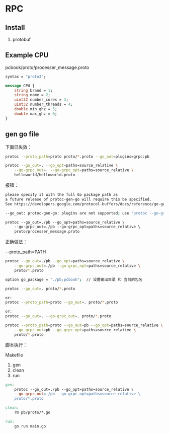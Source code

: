 # RPC



## Install

1.  protobuf



## 

## Example CPU

pcbook/proto/processer_message.proto

```protobuf
syntax = "proto3";

message CPU {
    string brand = 1;
    string name = 2;
    uint32 number_cores = 3;
    uint32 number_threads = 4;
    double min_ghz = 5;
    double max_ghz = 6;
}
```



## gen go file



下面已失效：

```bash
protoc --proto_path=proto proto/*.proto --go_out=plugins=grpc:pb

protoc --go_out=. --go_opt=paths=source_relative \
    --go-grpc_out=. --go-grpc_opt=paths=source_relative \
    helloworld/helloworld.proto
```



报错：

```bash
please specify it with the full Go package path as
a future release of protoc-gen-go will require this be specified.
See https://developers.google.com/protocol-buffers/docs/reference/go-generated#package for more information.

--go_out: protoc-gen-go: plugins are not supported; use 'protoc --go-grpc_out=...' to generate gRPC
```



```protobuf
protoc --go_out=./pb --go_opt=paths=source_relative \
	--go-grpc_out=./pb --go-grpc_opt=paths=source_relative \
	proto/processer_message.proto
```


正确做法：

--proto_path=PATH

```bash
protoc --go_out=./pb --go_opt=paths=source_relative \
	--go-grpc_out=./pb --go-grpc_opt=paths=source_relative \
	proto/*.proto
```

```bash
option go_package = "./pb;pcbook";	// 设置输出目录 和 当前的包名

protoc --go_out=. proto/*.proto

or:
protoc --proto_path=proto --go_out=. proto/*.proto

or:
protoc --go_out=. --go-grpc_out=. proto/*.proto
```

```bash
protoc --proto_path=proto --go_out=pb --go_opt=paths=source_relative \
    --go-grpc_out=pb --go-grpc_opt=paths=source_relative \
    proto/*.proto
```



脚本执行：

Makefile

1. gen
2. clean
3. run

```makefile
gen:
	protoc --go_out=./pb --go_opt=paths=source_relative \
	--go-grpc_out=./pb --go-grpc_opt=paths=source_relative \
	proto/*.proto

clean:
	rm pb/proto/*.go

run:
	go run main.go
```















